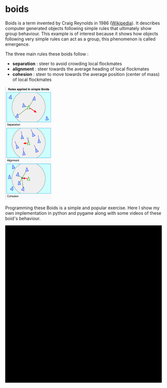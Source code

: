 # boids
Boids is a term invented by Craig Reynolds in 1986 ([Wikipedia](https://en.wikipedia.org/wiki/Boids)). It describes computer generated objects following simple 
rules that ultimately show group behaviour. This example is of interest because it shows how objects following
very simple rules can act as a group, this phenomenon is called emergence.

The three main rules these boids follow :

* **separation** : steer to avoid crowding local flockmates
* **alignment** : steer towards the average heading of local flockmates
* **cohesion** : steer to move towards the average position (center of mass) of local flockmates

<img src="rules.png" width="150" title="rules">

Programming these Boids is a simple and popular exercise. Here I show my own implementation in python and pygame along with 
some videos of these boid's behaviour.

![Gif](boids.gif)
